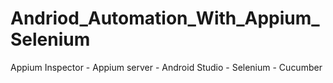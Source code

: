# Andriod_Automation_With_Appium_Selenium
Appium Inspector - Appium server - Android Studio - Selenium - Cucumber
